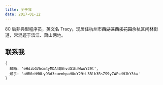 ```yaml
---
title: 关于我
date: 2017-01-12
---
```


80 后非典型程序员，英文名 Tracy，现居住杭州市~~西湖区西溪花园~~余杭区闲林街道，常混迹于滨江、萧山两地。

## 联系我

```
{
  邮箱: 'eHdibGVhcm4yMDA4QGhvdG1haWwuY29t',
  知乎: 'aHR0cHM6Ly93d3cuemhpaHUuY29tL3Blb3BsZS9yZWFsdHJhY3k='
}
```
